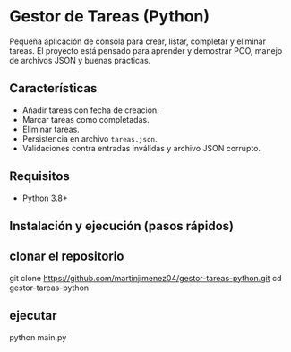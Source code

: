 # Gestor de Tareas (Python)
Pequeña aplicación de consola para crear, listar, completar y eliminar tareas.
El proyecto está pensado para aprender y demostrar POO, manejo de archivos JSON y buenas prácticas.


## Características
- Añadir tareas con fecha de creación.
- Marcar tareas como completadas.
- Eliminar tareas.
- Persistencia en archivo `tareas.json`.
- Validaciones contra entradas inválidas y archivo JSON corrupto.


## Requisitos
- Python 3.8+


## Instalación y ejecución (pasos rápidos)

## clonar el repositorio
git clone https://github.com/martinjimenez04/gestor-tareas-python.git
cd gestor-tareas-python

## ejecutar
python main.py